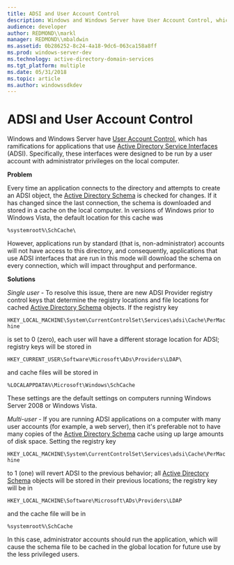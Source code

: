 ```yaml
---
title: ADSI and User Account Control
description: Windows and Windows Server have User Account Control, which has ramifications for applications that use Active Directory Service Interfaces (ADSI).
audience: developer
author: REDMOND\\markl
manager: REDMOND\\mbaldwin
ms.assetid: 0b286252-8c24-4a18-9dc6-063ca158a8ff
ms.prod: windows-server-dev
ms.technology: active-directory-domain-services
ms.tgt_platform: multiple
ms.date: 05/31/2018
ms.topic: article
ms.author: windowssdkdev
---
```


# ADSI and User Account Control

Windows and Windows Server have [User Account Control](http://go.microsoft.com/fwlink/p/?linkid=84128), which has ramifications for applications that use [Active Directory Service Interfaces](active-directory-service-interfaces-adsi.md) (ADSI). Specifically, these interfaces were designed to be run by a user account with administrator privileges on the local computer.

**Problem**

Every time an application connects to the directory and attempts to create an ADSI object, the [Active Directory Schema](https://msdn.microsoft.com/library/ms675085) is checked for changes. If it has changed since the last connection, the schema is downloaded and stored in a cache on the local computer. In versions of Windows prior to Windows Vista, the default location for this cache was

`%systemroot%\SchCache\`

However, applications run by standard (that is, non-administrator) accounts will not have access to this directory, and consequently, applications that use ADSI interfaces that are run in this mode will download the schema on every connection, which will impact throughput and performance.

**Solutions**

*Single user* - To resolve this issue, there are new ADSI Provider registry control keys that determine the registry locations and file locations for cached [Active Directory Schema](https://msdn.microsoft.com/library/ms675085) objects. If the registry key

`HKEY_LOCAL_MACHINE\System\CurrentControlSet\Services\adsi\Cache\PerMachine`

is set to 0 (zero), each user will have a different storage location for ADSI; registry keys will be stored in

`HKEY_CURRENT_USER\Software\Microsoft\ADs\Providers\LDAP\`

and cache files will be stored in

`%LOCALAPPDATA%\Microsoft\Windows\SchCache`

These settings are the default settings on computers running Windows Server 2008 or Windows Vista.

*Multi-user* - If you are running ADSI applications on a computer with many user accounts (for example, a web server), then it's preferable not to have many copies of the [Active Directory Schema](https://msdn.microsoft.com/library/ms675085) cache using up large amounts of disk space. Setting the registry key

`HKEY_LOCAL_MACHINE\System\CurrentControlSet\Services\adsi\Cache\PerMachine`

to 1 (one) will revert ADSI to the previous behavior; all [Active Directory Schema](https://msdn.microsoft.com/library/ms675085) objects will be stored in their previous locations; the registry key will be in

`HKEY_LOCAL_MACHINE\Software\Microsoft\ADs\Providers\LDAP`

and the cache file will be in

`%systemroot%\SchCache`

In this case, administrator accounts should run the application, which will cause the schema file to be cached in the global location for future use by the less privileged users.

 

 




